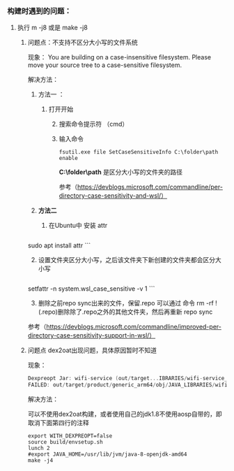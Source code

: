 ### 构建时遇到的问题：

1. 执行 m -j8 或是 make -j8

   1. 问题点：不支持不区分大小写的文件系统

      现象：	You are building on a case-insensitive filesystem.
      				Please move your source tree to a case-sensitive filesystem.

      解决方法：

      1. 方法一 ：

         1. 打开开始

            2. 搜索命令提示符 （cmd）

            3. 输入命令

               ```
               fsutil.exe file SetCaseSensitiveInfo C:\folder\path enable
               ```

               **C:\folder\path** 是区分大小写的文件夹的路径

               参考（https://devblogs.microsoft.com/commandline/per-directory-case-sensitivity-and-wsl/）

      2. **方法二** 

         1. 在Ubuntu中 安装 attr

            ```
      sudo apt install attr
            ```
      
         2. 设置文件夹区分大小写，之后该文件夹下新创建的文件夹都会区分大小写

            ```
      setfattr -n system.wsl_case_sensitive -v 1 <path>
            ```
      
         3. 删除之前repo sync出来的文件，保留.repo 可以通过 命令 rm -rf  !(.repo)删除除了.repo之外的其他文件夹，然后再重新 repo sync

         参考（https://devblogs.microsoft.com/commandline/improved-per-directory-case-sensitivity-support-in-wsl/）

   2. 问题点 dex2oat出现问题，具体原因暂时不知道

      现象：
   
      ```c++
      Dexpreopt Jar: wifi-service (out/target...IBRARIES/wifi-service_intermediates/oat/arm64/javalib.odex
      FAILED: out/target/product/generic_arm64/obj/JAVA_LIBRARIES/wifi-service_intermediates/oat/arm64/javalib.odex
      ```
   
      解决方法：
   
      可以不使用dex2oat构建，或者使用自己的jdk1.8不使用aosp自带的，即取消下面第四行的注释
   
      ```
      export WITH_DEXPREOPT=false
      source build/envsetup.sh
      lunch 2
      #export JAVA_HOME=/usr/lib/jvm/java-8-openjdk-amd64
      make -j4
      ```

